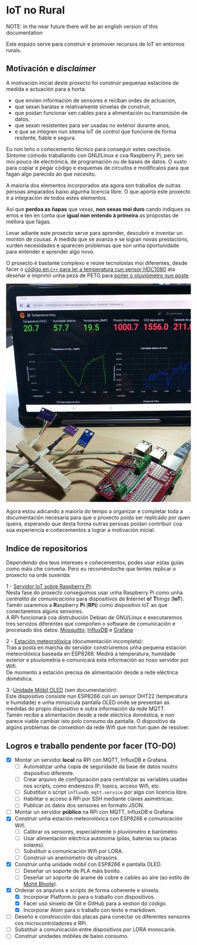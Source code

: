 # IoT no Rural

NOTE: In the near future there will be an english version of this documentation

Este espazo serve para construir e promover recursos de IoT en entornos rurais.

## Motivación e _disclaimer_

A motivación inicial deste proxecto foi construir pequenas estacións de medida e actuación para a horta:

+ que envíen información de sensores e reciban ordes de actuación,
+ que sexan baratas e relativamente sinxelas de construir,
+ que poidan funcionar sen cables para a alimentación ou transmisión de datos,
+ que sexan resistentes para ser usadas no exterior durante anos,
+ e que se integren nun sitema IoT de control que funcione de forma resilente, fiable e segura.

Eu non teño o coñecemento técnico para conseguir estes oxectivos. Síntome cómodo traballando con GNU/Linux e coa Raspberry Pi, pero sei moi pouco de electrónica, de programación ou de bases de datos. O xusto para copiar e pegar código e esquemas de circuitos e modificalos para que fagan algo parecido ao que necesito.

A maioría dos elementos incorporados ata agora son traballos de outras persoas amparados baixo algunha licencia libre. O que aporta este proxecto é a integración de todos estes elementos.

Así que __perdoa as ñapas__ que vexas, __non sexas moi duro__ cando indiques os erros e ten en conta que __igual non entendo á primeira__ as propostas de mellora que fagas.

Levar adiante este proxecto serve para aprender, descubrir e inventar un montón de cousas. A medida que se avanza e se logran novas prestacións, xurden necesidades e aparecen problemas que son unha oportunidade para entender e aprender algo novo.

O proxecto é bastante complexo e reúne tecnoloxías moi diferentes, desde facer o [código en `C++` para ler a temperatura cun sensor HDC1080](https://github.com/pintafontes/Servidor-Raspberry/blob/master/sensors/HDC1080_mqtt.py) ata deseñar e imprimir unha peza de PETG para [poñer o pluviómetro nun poste](https://github.com/pintafontes/Estacion-Meteoroloxica).

![Raspberry PI, sensores e Grafana](imaxes/raspberry-sensors-and-grafana.jpg)

Agora estou adicando a maioría do tempo a organizar e completar toda a documentación necesaria para que o proxecto poida ser replicado por quen queira, esperando que desta forma outras persoas poidan contribuir coa súa experiencia e coñecementos a lograr a motivación inicial.

## Indice de repositorios

Dependendo dos teus intereses e coñecementos, podes usar estas guías como máis che conveña. Pero eu recoméndoche que tentes replicar o proxecto na orde suxerida:

1 - [Servidor IoT sobre Raspberry Pi](https://github.com/pintafontes/Servidor-Raspberry):<br/>
Nesta fase do proxecto conseguimos usar unha Raspberry Pi como unha _centralita de comunicacións_ para dispositivos de **I**nternet **o**f **T**hings (**IoT**). Tamén usaremos a **R**aspberry **Pi** (**RPi**) como dispositivo IoT ao que conectaremos algúns sensores. </br>
A RPi funcionará coa distrubución Debian de GNU/Linux e executaremos tres servizos diferentes que compoñen o software de comunicación e procesado dos datos: [Mosquitto](https://mosquitto.org/); [InfluxDB](https://www.influxdata.com/products/influxdb/) e [Grafana](https://grafana.com/)

2 - [Estación meteorolóxica](https://github.com/pintafontes/Estacion-Meteoroloxica) (documentación incompleta):</br>
Tras a posta en marcha do servidor construiremos unha pequena estación meteorolóxica baseada en ESP8266. Medirá a temperatura, humidade exterior e pluviometría e comunicará esta información ao noso servidor por Wifi.</br>
De momento a estación precisa de alimentación desde a rede eléctrica doméstica.

3.-[Unidade Móbil OLED](https://github.com/pintafontes/Unidade-Mobil-OLED) (sen documentación):</br>
Este dispositivo consiste nun ESP8266 cun un sensor DHT22 (temperatura e humidade) e unha minúscula pantalla OLED onde se presentan as medidas do propio dispositivo e outra información da rede MQTT.</br>
Tamén recibe a alimentación desde a rede eléctrica doméstica, e non parece viable cambiar isto polo consumo da pantalla. O dispositivo da algúns problemas de conxestion da rede Wifi que non fun quen de resolver.

## Logros e traballo pendente por facer (TO-DO)
- [x] Montar un servidor **local** na RPi con MQTT, InfluxDB e Grafana.
  - [ ] Automatizar unha copia de seguridade da base de datos noutro dispositivo diferente.
  - [ ] Crear arquivo de configuración para centralizar as variables usadas nos scripts, como enderezos IP, topics, acceso Wifi, etc.
  - [ ] Substituir o script `influxdb_mqtt.service` por algo con licencia libre.
  - [ ] Habilitar o acceso á RPi por SSH mediante claves asimétricas.
  - [ ] Publicar os datos dos sensores en formato JSON.
- [ ] Montar un servidor **público** na RPi con MQTT, InfluxDB e Grafana.
- [x] Construir unha estación meteorolóxica con ESP8266 e comunicación Wifi.
    - [ ] Calibrar os sensores, especialmente o pluviómetro e barómetro.
    - [ ] Usar alimentación eléctrica autónoma (pilas, baterías ou placas solares).
    - [ ] Substituir a comunicación Wifi por LORA.
    - [ ] Construir un anemómetro de ultrasóns.
- [x] Construir unha unidade móbil con ESP8266 e pantalla OLED.
    - [ ] Deseñar un soporte de PLA máis bonito.
    - [ ] Deseñar un soporte de arame de cobre e cables ao aire (ao estilo de [Mohit Bhoite](https://www.bhoite.com/sculptures/oled-terminal/)).
- [x] Ordenar os arquivos e scripts de forma coherente e sinxela.
    - [x] Incorporar Platform.io para o traballo con dispositivos.
    - [x] Facer uso sinxelo de Git e GitHub para a xestion do código.
    - [x] Incorporar Atom para o traballo con texto e markdown.
- [ ] Deseño e construcción das placas para conectar os diferentes sensores cos microcontroladores e RPi.
- [ ] Substituir a comunicación entre dispositivos por LORA monocanle.
- [ ] Construir unidades móbiles de baixo consumo.
